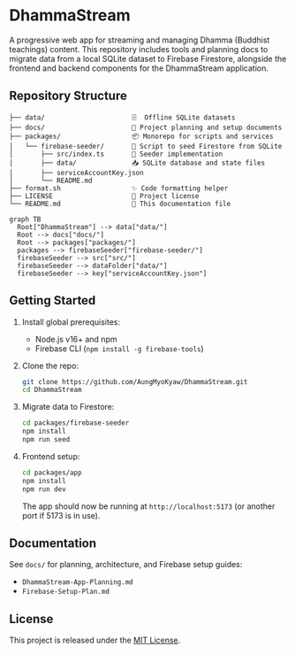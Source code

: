 # DhammaStream

A progressive web app for streaming and managing Dhamma (Buddhist teachings) content. This repository includes tools and planning docs to migrate data from a local SQLite dataset to Firebase Firestore, alongside the frontend and backend components for the DhammaStream application.

## Repository Structure

```
├── data/                      🗄  Offline SQLite datasets
├── docs/                      📑 Project planning and setup documents
├── packages/                  📦 Monorepo for scripts and services
│   └── firebase-seeder/       🔄 Script to seed Firestore from SQLite
│       ├── src/index.ts       🚀 Seeder implementation
│       ├── data/              📥 SQLite database and state files
│       ├── serviceAccountKey.json
│       └── README.md
├── format.sh                  ✨ Code formatting helper
├── LICENSE                    📄 Project license
└── README.md                  📘 This documentation file
```

<!-- Mermaid diagram for repository structure -->

```mermaid
graph TB
  Root["DhammaStream"] --> data["data/"]
  Root --> docs["docs/"]
  Root --> packages["packages/"]
  packages --> firebaseSeeder["firebase-seeder/"]
  firebaseSeeder --> src["src/"]
  firebaseSeeder --> dataFolder["data/"]
  firebaseSeeder --> key["serviceAccountKey.json"]
```

## Getting Started

1. Install global prerequisites:

   - Node.js v16+ and npm
   - Firebase CLI (`npm install -g firebase-tools`)

2. Clone the repo:

   ```bash
   git clone https://github.com/AungMyoKyaw/DhammaStream.git
   cd DhammaStream
   ```

3. Migrate data to Firestore:

   ```bash
   cd packages/firebase-seeder
   npm install
   npm run seed
   ```

4. Frontend setup:

   ```bash
   cd packages/app
   npm install
   npm run dev
   ```

   The app should now be running at `http://localhost:5173` (or another port if 5173 is in use).

## Documentation

See `docs/` for planning, architecture, and Firebase setup guides:

- `DhammaStream-App-Planning.md`
- `Firebase-Setup-Plan.md`

## License

This project is released under the [MIT License](LICENSE).

